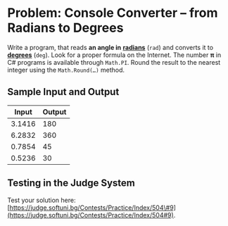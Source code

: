 # Problem: Console Converter – from Radians to Degrees

Write a program, that reads **an angle in** [**radians**](https://en.wikipedia.org/wiki/Radian) (`rad`) and converts it to [**degrees**](https://en.wikipedia.org/wiki/Degree_\(angle\)) (`deg`). Look for a proper formula on the Internet. The number **π** in C\# programs is available through `Math.PI`. Round the result to the nearest integer using the `Math.Round(…)` method.

## Sample Input and Output

| Input | Output |
| --- | --- |
| 3.1416 | 180 |
| 6.2832 | 360 |
| 0.7854 | 45 |
| 0.5236 | 30 |

## Testing in the Judge System

Test your solution here: [https://judge.softuni.bg/Contests/Practice/Index/504\#9](https://judge.softuni.bg/Contests/Practice/Index/504#9).
